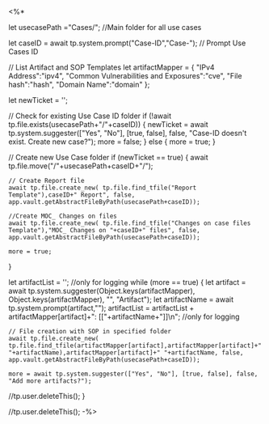 <%* 

let usecasePath ="Cases/"; //Main folder for all use cases

let caseID = await tp.system.prompt("Case-ID","Case-"); // Prompt Use Cases ID

// List Artifact and SOP Templates
let artifactMapper = {
  "IPv4 Address":"ipv4",
  "Common Vulnerabilities and Exposures":"cve",
  "File hash":"hash",
  "Domain Name":"domain"
};

let newTicket = '';

// Check for existing Use Case ID folder 
if (!await tp.file.exists(usecasePath+"/"+caseID)) { 
	 newTicket = await tp.system.suggester(["Yes", "No"], [true, false], false, "Case-ID doesn't exist. Create new case?");
	 more = false;
} else {
	more = true;
}

// Create new Use Case folder
if (newTicket == true) {
	await tp.file.move("/"+usecasePath+caseID+"/");

	// Create Report file
    await tp.file.create_new( tp.file.find_tfile("Report Template"),caseID+" Report", false, app.vault.getAbstractFileByPath(usecasePath+caseID));

	//Create MOC_ Changes on files
	await tp.file.create_new( tp.file.find_tfile("Changes on case files Template"),"MOC_ Changes on "+caseID+" files", false, app.vault.getAbstractFileByPath(usecasePath+caseID));

	more = true;
}

let artifactList = ''; //only for logging
while (more == true) {
    let artifact = await tp.system.suggester(Object.keys(artifactMapper), Object.keys(artifactMapper), "", "Artifact");
    let artifactName = await tp.system.prompt(artifact,"");
    artifactList = artifactList + artifactMapper[artifact]+": [["+artifactName+"]]\n"; //only for logging

	// File creation with SOP in specified folder 
	await tp.file.create_new( tp.file.find_tfile(artifactMapper[artifact],artifactMapper[artifact]+" "+artifactName),artifactMapper[artifact]+" "+artifactName, false, app.vault.getAbstractFileByPath(usecasePath+caseID));
	
    more = await tp.system.suggester(["Yes", "No"], [true, false], false, "Add more artifacts?");

//tp.user.deleteThis();
}

//tp.user.deleteThis();
-%>